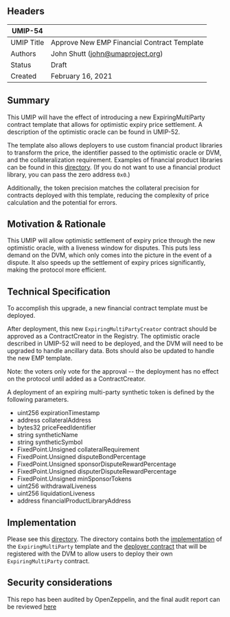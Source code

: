 ## Headers
| UMIP-54    |                                                                                                                                          |
|------------|------------------------------------------------------------------------------------------------------------------------------------------|
| UMIP Title | Approve New EMP Financial Contract Template              |
| Authors    | John Shutt (john@umaproject.org) |
| Status     | Draft                                                                                                                             |
| Created    | February 16, 2021                                                                                                                           |

## Summary
This UMIP will have the effect of introducing a new ExpiringMultiParty contract template that allows for optimistic expiry price settlement. A description of the optimistic oracle can be found in UMIP-52.

The template also allows deployers to use custom financial product libraries to transform the price, the identifier passed to the optimistic oracle or DVM, and the collateralization requirement. Examples of financial product libraries can be found in this [directory](https://github.com/UMAprotocol/protocol/tree/master/packages/core/contracts/financial-templates/common/financial-product-libraries). (If you do not want to use a financial product library, you can pass the zero address `0x0`.)

Additionally, the token precision matches the collateral precision for contracts deployed with this template, reducing the complexity of price calculation and the potential for errors.

## Motivation & Rationale

This UMIP will allow optimistic settlement of expiry price through the new optimistic oracle, with a liveness window for disputes. This puts less demand on the DVM, which only comes into the picture in the event of a dispute. It also speeds up the settlement of expiry prices significantly, making the protocol more efficient.

## Technical Specification
To accomplish this upgrade, a new financial contract template must be deployed.

After deployment, this new `ExpiringMultiPartyCreator` contract should be approved as a ContractCreator in the Registry. The optimistic oracle described in UMIP-52 will need to be deployed, and the DVM will need to be upgraded to handle ancillary data. Bots should also be updated to handle the new EMP template.

Note: the voters only vote for the approval -- the deployment has no effect on the protocol until added as a ContractCreator.

A deployment of an expiring multi-party synthetic token is defined by the following parameters.

- uint256 expirationTimestamp
- address collateralAddress
- bytes32 priceFeedIdentifier
- string syntheticName
- string syntheticSymbol
- FixedPoint.Unsigned collateralRequirement
- FixedPoint.Unsigned disputeBondPercentage
- FixedPoint.Unsigned sponsorDisputeRewardPercentage
- FixedPoint.Unsigned disputerDisputeRewardPercentage
- FixedPoint.Unsigned minSponsorTokens
- uint256 withdrawalLiveness
- uint256 liquidationLiveness
- address financialProductLibraryAddress

## Implementation

Please see this [directory](https://github.com/UMAprotocol/protocol/tree/master/packages/core/contracts/financial-templates/expiring-multiparty). The directory contains both the [implementation](https://github.com/UMAprotocol/protocol/blob/master/packages/core/contracts/financial-templates/expiring-multiparty/ExpiringMultiParty.sol) of the `ExpiringMultiParty` template and the [deployer contract](https://github.com/UMAprotocol/protocol/blob/master/packages/core/contracts/financial-templates/expiring-multiparty/ExpiringMultiPartyCreator.sol) that will be registered with the DVM to allow users to deploy their own `ExpiringMultiParty` contract.

## Security considerations

This repo has been audited by OpenZeppelin, and the final audit report can be reviewed [here](https://blog.openzeppelin.com/uma-audit-phase-4/)
